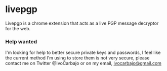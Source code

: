 # livepgp
Livepgp is a chrome extension that acts as a live PGP message decryptor for the web.


### Help wanted
I'm looking for help to better secure private keys and passwords, I feel like the current method I'm using to store them is not very secure, please contact me on Twitter @IvoCarbajo or on my email, ivocarbajo@gmail.com
